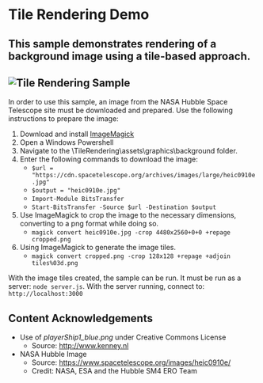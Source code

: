 # Tile Rendering Demo

This sample demonstrates rendering of a background image using a tile-based approach.
---
![Tile Rendering Sample](https://github.com/ProfPorkins/GameTech/blob/master/JavaScript/TileRendering/Tile-Rendering.png "")
---

In order to use this sample, an image from the NASA Hubble Space Telescope site must be downloaded and prepared.  Use the following instructions to prepare the image:

1. Download and install [ImageMagick](http://www.imagemagick.org/script/index.php)
2. Open a Windows Powershell
3. Navigate to the \TileRendering\assets\graphics\background folder.
4. Enter the following commands to download the image:
   * `$url = "https://cdn.spacetelescope.org/archives/images/large/heic0910e.jpg"`
   * `$output = "heic0910e.jpg"`
   * `Import-Module BitsTransfer`
   * `Start-BitsTransfer -Source $url -Destination $output`
5. Use ImageMagick to crop the image to the necessary dimensions, converting to a png format while doing so.
   * `magick convert heic0910e.jpg -crop 4480x2560+0+0 +repage cropped.png`
6. Using ImageMagick to generate the image tiles.
   * `magick convert cropped.png -crop 128x128 +repage +adjoin tiles%03d.png`

With the image tiles created, the sample can be run.  It must be run as a server: `node server.js`.  With the server running, connect to: `http://localhost:3000`


## Content Acknowledgements

* Use of *playerShip1_blue.png* under Creative Commons License
  * Source: http://www.kenney.nl
* NASA Hubble Image
  * Source: https://www.spacetelescope.org/images/heic0910e/
  * Credit: NASA, ESA and the Hubble SM4 ERO Team
